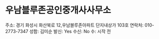 # 우남블루존공인중개사사무소

주소: 경기 화성시 화산북로 12,우남블루존아파트 단지내상가 103호
연락처: 010-2773-7347
성함: 김미순
발신: Yes
수신: No
수: 시작 전